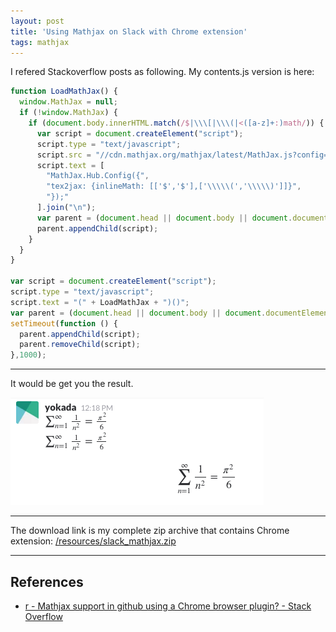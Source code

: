 ```yaml
---
layout: post
title: 'Using Mathjax on Slack with Chrome extension'
tags: mathjax
---
```


I refered Stackoverflow posts as following.
My contents.js version is here:

```javascript
function LoadMathJax() {
  window.MathJax = null;
  if (!window.MathJax) {
    if (document.body.innerHTML.match(/$|\\\[|\\\(|<([a-z]+:)math/)) {
      var script = document.createElement("script");
      script.type = "text/javascript";
      script.src = "//cdn.mathjax.org/mathjax/latest/MathJax.js?config=TeX-AMS-MML_HTMLorMML";
      script.text = [
        "MathJax.Hub.Config({",
        "tex2jax: {inlineMath: [['$','$'],['\\\\\(','\\\\\)']]}",
        "});"
      ].join("\n");
      var parent = (document.head || document.body || document.documentElement);
      parent.appendChild(script);
    }
  }
}

var script = document.createElement("script");
script.type = "text/javascript";
script.text = "(" + LoadMathJax + ")()";
var parent = (document.head || document.body || document.documentElement);
setTimeout(function () {
  parent.appendChild(script);
  parent.removeChild(script);
},1000);
```

----

It would be get you the result.

[![IMAGE ALT TEXT HERE](/imgs/slack-mathjax.png)](/imgs/slack-mathjax.png)

----

The download link is my complete zip archive that contains Chrome extension: 
[/resources/slack_mathjax.zip](/resources/slack_mathjax.zip)

----

## References

- [ r - Mathjax support in github using a Chrome browser plugin? - Stack Overflow ]( http://stackoverflow.com/questions/11255900/mathjax-support-in-github-using-a-chrome-browser-plugin )
